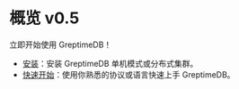 # 概览 v0.5

立即开始使用 GreptimeDB！

- [安装](./installation/overview.md)：安装 GreptimeDB 单机模式或分布式集群。
- [快速开始](./quick-start/overview.md)：使用你熟悉的协议或语言快速上手 GreptimeDB。
